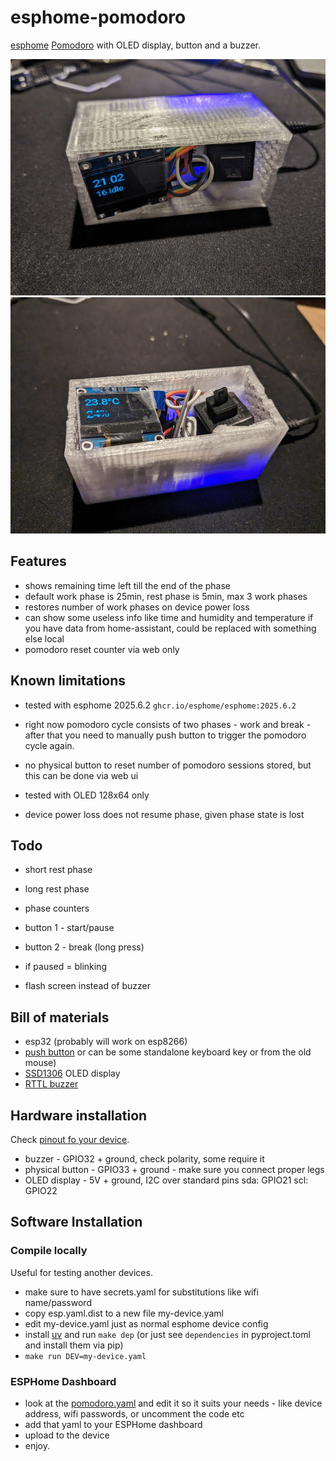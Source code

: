 # esphome-pomodoro

[esphome](https://esphome.io/) [Pomodoro](https://en.wikipedia.org/wiki/Pomodoro_Technique)
with OLED display, button and a buzzer.

![preview 1](./preview-1.png)
![preview 2 ](./preview-2.png)

## Features

- shows remaining time left till the end of the phase
- default work phase is 25min, rest phase is 5min, max 3 work phases
- restores number of work phases on device power loss
- can show some useless info like time and humidity and temperature if you have
  data from home-assistant, could be replaced with something else local
- pomodoro reset counter via web only

## Known limitations

- tested with esphome 2025.6.2 `ghcr.io/esphome/esphome:2025.6.2`

- right now pomodoro cycle consists of two phases - work and break - after that
  you need to manually push button to trigger the pomodoro cycle again.

- no physical button to reset number of pomodoro sessions stored,
  but this can be done via web ui

- tested with OLED 128x64 only
- device power loss does not resume phase, given phase state is lost

## Todo

- short rest phase
- long rest phase
- phase counters
- button 1 - start/pause
- button 2 - break (long press)
- if paused = blinking

- flash screen instead of buzzer

## Bill of materials

- esp32 (probably will work on esp8266)
- [push button](https://en.wikipedia.org/wiki/Push-button)
  or can be some standalone keyboard key or from the old mouse)
- [SSD1306](https://esphome.io/components/display/ssd1306.html) OLED display
- [RTTL buzzer](https://esphome.io/components/rtttl.html)

## Hardware installation

Check [pinout fo your device](https://letmegooglethat.com/?q=esp32+pinout+image).

- buzzer - GPIO32 + ground, check polarity, some require it
- physical button - GPIO33 + ground - make sure you connect proper legs
- OLED display - 5V + ground, I2C over standard pins
  sda: GPIO21
  scl: GPIO22

## Software Installation

### Compile locally

Useful for testing another devices.

- make sure to have secrets.yaml for substitutions like wifi name/password
- copy esp.yaml.dist to a new file my-device.yaml
- edit my-device.yaml just as normal esphome device config
- install [uv](https://docs.astral.sh/uv/getting-started/installation/)
  and run `make dep` (or just see `dependencies` in pyproject.toml and install
  them via pip)
- `make run DEV=my-device.yaml`

### ESPHome Dashboard

- look at the [pomodoro.yaml](./pomodoro.yaml) and
  edit it so it suits your needs - like device address, wifi passwords,
  or uncomment the code etc
- add that yaml to your ESPHome dashboard
- upload to the device
- enjoy.
